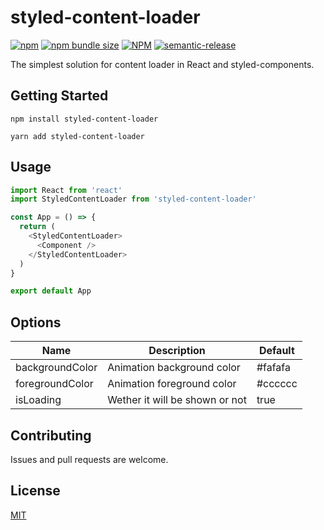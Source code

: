 # styled-content-loader

[![npm](https://img.shields.io/npm/v/styled-content-loader)](https://www.npmjs.com/styled-content-loader)
[![npm bundle size](https://img.shields.io/bundlephobia/minzip/styled-content-loader)](https://www.npmjs.com/styled-content-loader)
[![NPM](https://img.shields.io/npm/l/styled-content-loader)](LICENSE.md)
[![semantic-release](https://img.shields.io/badge/%20%20%F0%9F%93%A6%F0%9F%9A%80-semantic--release-e10079.svg)](https://github.com/semantic-release/semantic-release)

The simplest solution for content loader in React and styled-components.

## Getting Started

```
npm install styled-content-loader
```

```
yarn add styled-content-loader
```

## Usage

```js
import React from 'react'
import StyledContentLoader from 'styled-content-loader'

const App = () => {
  return (
    <StyledContentLoader>
      <Component />
    </StyledContentLoader>
  )
}

export default App
```

## Options

| Name            | Description                    | Default |
| --------------- | ------------------------------ | ------- |
| backgroundColor | Animation background color     | #fafafa |
| foregroundColor | Animation foreground color     | #cccccc |
| isLoading       | Wether it will be shown or not | true    |

## Contributing

Issues and pull requests are welcome.

## License

[MIT](https://github.com/rfoell/styled-content-loader/blob/master/LICENSE)
